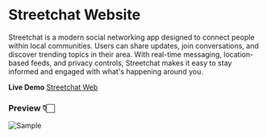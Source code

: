 # Streetchat Website

Streetchat is a modern social networking app designed to connect people within local communities. Users can share updates, join conversations, and discover trending topics in their area. With real-time messaging, location-based feeds, and privacy controls, Streetchat makes it easy to stay informed and engaged with what's happening around you.

**Live Demo** [Streetchat Web](https://web.streetchat.app)

### Preview 👇🏻

![Sample](https://github.com/shamxeed/streetchat-website/blob/main/streetchat.png)
